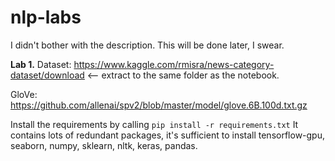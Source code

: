 # nlp-labs
I didn't bother with the description. This will be done later, I swear.

**Lab 1.**
Dataset: https://www.kaggle.com/rmisra/news-category-dataset/download <-- extract to the same folder as the notebook.

GloVe: https://github.com/allenai/spv2/blob/master/model/glove.6B.100d.txt.gz


Install the requirements by calling
```pip install -r requirements.txt```
It contains lots of redundant packages, it's sufficient to install tensorflow-gpu, seaborn, numpy, sklearn, nltk, keras, pandas.
